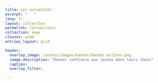```yaml
---
title: Les actualités
excerpt: "   "
lang: fr
layout: collection
permalink: /actualites/
collection: news
classes: wide
entries_layout: grid

header:
  overlay_image: /assets/images/banner/banner-actions.png
  image_description: "Donner confiance aux jeunes dans leurs choix"
  caption: 
  overlay_filter: 

---
```







